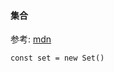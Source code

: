 #### 集合
参考: [mdn](https://developer.mozilla.org/zh-CN/docs/Web/JavaScript/Reference/Global_Objects/Set)
```
const set = new Set()
```